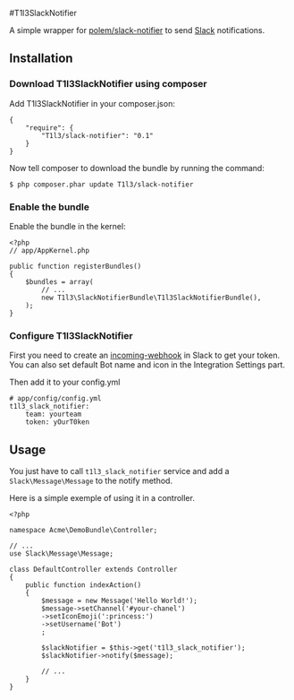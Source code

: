 #T1l3SlackNotifier

A simple wrapper for [polem/slack-notifier][1] to send [Slack][2] notifications.

## Installation

### Download T1l3SlackNotifier using composer

Add T1l3SlackNotifier in your composer.json:

    {
        "require": {
            "T1l3/slack-notifier": "0.1"
        }
    }
Now tell composer to download the bundle by running the command:

    $ php composer.phar update T1l3/slack-notifier

### Enable the bundle

Enable the bundle in the kernel:

    <?php
    // app/AppKernel.php

    public function registerBundles()
    {
        $bundles = array(
            // ...
            new T1l3\SlackNotifierBundle\T1l3SlackNotifierBundle(),
        );
    }

### Configure T1l3SlackNotifier

First you need to create an [incoming-webhook][3] in Slack to get your token.
You can also set default Bot name and icon in the Integration Settings part.

Then add it to your config.yml

    # app/config/config.yml
    t1l3_slack_notifier:
        team: yourteam
        token: yOurT0ken

## Usage

You just have to call `t1l3_slack_notifier` service and add a `Slack\Message\Message` to the notify method.

Here is a simple exemple of using it in a controller.

    <?php

    namespace Acme\DemoBundle\Controller;

    // ...
    use Slack\Message\Message;

    class DefaultController extends Controller
    {
        public function indexAction()
        {
            $message = new Message('Hello World!');
            $message->setChannel('#your-chanel')
            ->setIconEmoji(':princess:')
            ->setUsername('Bot')
            ;

            $slackNotifier = $this->get('t1l3_slack_notifier');
            $slackNotifier->notify($message);

            // ...
        }
    }


  [1]: https://github.com/polem/slack-notifier
  [2]: https://slack.com/
  [3]: https://slack.com/services/new/incoming-webhook
